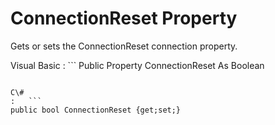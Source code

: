 <!-- loio3c12cdce6c5f1014830a8e7387cea675 -->

# ConnectionReset Property

Gets or sets the ConnectionReset connection property.



Visual Basic
:   ```
Public Property ConnectionReset As Boolean
```

C\#
:   ```
public bool ConnectionReset {get;set;}
```

